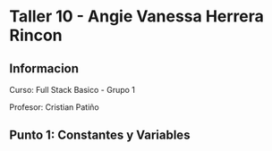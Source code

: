 <h1> Taller 10 - Angie Vanessa Herrera Rincon</h1>

<h2> Informacion </h2>
<p> Curso: Full Stack Basico - Grupo 1 </p>
<p> Profesor: Cristian Patiño </p>

<h2> Punto 1: Constantes y Variables</h2>
<img src="./public/images/punto-1.png" alt="punto-1>

<h2> Punto 2: Sumas de Constantes y Variables</h2>

<h2> Punto 3: Suma de dos numeros indicados por el usuario</h2>

<h2> Punto 4: Datos del Usuario en consola</h2>

<h2> Punto 5: Entrada a la bolera usando if/else</h2>

<h2> Punto 6: Deteccion de mayoria de edad</h2>

<h2> Punto 7: Seleccion de operacion aritmetica</h2>

<h2> Punto 8: Entrada de bolera usando Switch</h2>

<h2> Punto 9: Tabla de multiplicar usando While</h2>

<h2> Punto 10: Numeros pares usando While</h2>

<h2> Punto 11: Numeros impares usando For</h2>

<h2> Punto 12: Tabla de multiplicar usando For</h2>

<h2> Punto 13: Suma de valores de un arreglo usando for each</h2>

<h2> Punto 14: Revision de contraseña</h2>

<h2> Punto 15: Seleccion de operacion aritmetica usando funciones </h2>